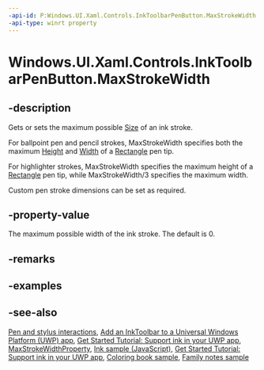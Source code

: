 ```yaml
---
-api-id: P:Windows.UI.Xaml.Controls.InkToolbarPenButton.MaxStrokeWidth
-api-type: winrt property
---
```


<!-- Property syntax
public double MaxStrokeWidth { get;  set; }
-->

# Windows.UI.Xaml.Controls.InkToolbarPenButton.MaxStrokeWidth

## -description
Gets or sets the maximum possible [Size](../windows.ui.input.inking/inkdrawingattributes_size.md) of an ink stroke.

For ballpoint pen and pencil strokes, MaxStrokeWidth specifies both the maximum [Height](../windows.foundation/size.md) and [Width](../windows.foundation/size.md) of a [Rectangle](../windows.ui.input.inking/pentipshape.md) pen tip.

For highlighter strokes, MaxStrokeWidth specifies the maximum height of a [Rectangle](../windows.ui.input.inking/pentipshape.md) pen tip, while MaxStrokeWidth/3 specifies the maximum width.

Custom pen stroke dimensions can be set as required.

## -property-value
The maximum possible width of the ink stroke. The default is 0.

## -remarks

## -examples

## -see-also
[Pen and stylus interactions](https://docs.microsoft.com/windows/uwp/input-and-devices/pen-and-stylus-interactions), [Add an InkToolbar to a Universal Windows Platform (UWP) app](https://docs.microsoft.com/windows/uwp/input-and-devices/ink-toolbar), [Get Started Tutorial: Support ink in your UWP app](https://docs.microsoft.com/windows/uwp/get-started/ink-walkthrough), [MaxStrokeWidthProperty](inktoolbarpenbutton_maxstrokewidthproperty.md), [Ink sample (JavaScript)](https://github.com/Microsoft/Windows-universal-samples/tree/master/Samples/Ink), [Get Started Tutorial: Support ink in your UWP app](https://aka.ms/appsample-ink), [Coloring book sample](https://aka.ms/cpubsample-coloringbook), [Family notes sample](https://aka.ms/cpubsample-familynotessample)

